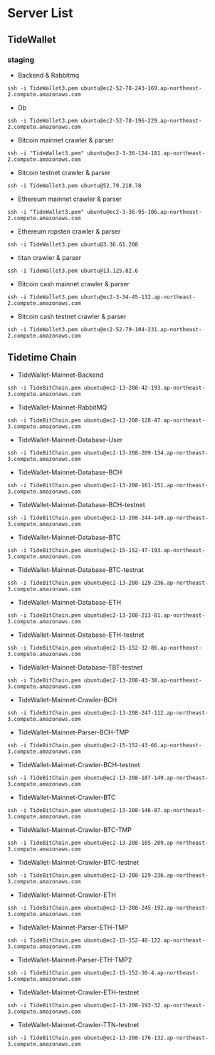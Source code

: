 # Server List
## TideWallet

### staging

- Backend & Rabbitmq
```
ssh -i TideWallet3.pem ubuntu@ec2-52-78-243-169.ap-northeast-2.compute.amazonaws.com
```

- Db
```
ssh -i TideWallet3.pem ubuntu@ec2-52-78-196-229.ap-northeast-2.compute.amazonaws.com
```

- Bitcoin mainnet crawler & parser
```
ssh -i "TideWallet3.pem" ubuntu@ec2-3-36-124-181.ap-northeast-2.compute.amazonaws.com
```

- Bitcoin testnet crawler & parser
```
ssh -i TideWallet3.pem ubuntu@52.79.218.78
```

- Ethereum mainnet crawler & parser
```
ssh -i "TideWallet3.pem" ubuntu@ec2-3-36-95-106.ap-northeast-2.compute.amazonaws.com
```

- Ethereum ropsten crawler & parser
```
ssh -i TideWallet3.pem ubuntu@3.36.61.208
```

- titan crawler & parser
```
ssh -i TideWallet3.pem ubuntu@13.125.82.6
```

- Bitcoin cash mainnet crawler & parser
```
ssh -i TideWallet3.pem ubuntu@ec2-3-34-45-132.ap-northeast-2.compute.amazonaws.com
```

- Bitcoin cash testnet crawler & parser
```
ssh -i TideWallet3.pem ubuntu@ec2-52-79-104-231.ap-northeast-2.compute.amazonaws.com
```

## Tidetime Chain

- TideWallet-Mainnet-Backend
```
ssh -i TideBitChain.pem ubuntu@ec2-13-208-42-193.ap-northeast-3.compute.amazonaws.com
```

- TideWallet-Mainnet-RabbitMQ
```
ssh -i TideBitChain.pem ubuntu@ec2-13-208-128-47.ap-northeast-3.compute.amazonaws.com
```

- TideWallet-Mainnet-Database-User
```
ssh -i TideBitChain.pem ubuntu@ec2-13-208-209-134.ap-northeast-3.compute.amazonaws.com
```

- TideWallet-Mainnet-Database-BCH
```
ssh -i TideBitChain.pem ubuntu@ec2-13-208-161-151.ap-northeast-3.compute.amazonaws.com
```

- TideWallet-Mainnet-Database-BCH-testnet
```
ssh -i TideBitChain.pem ubuntu@ec2-13-208-244-149.ap-northeast-3.compute.amazonaws.com
```

- TideWallet-Mainnet-Database-BTC
```
ssh -i TideBitChain.pem ubuntu@ec2-15-152-47-193.ap-northeast-3.compute.amazonaws.com
```

- TideWallet-Mainnet-Database-BTC-testnat
```
ssh -i TideBitChain.pem ubuntu@ec2-13-208-129-236.ap-northeast-3.compute.amazonaws.com
```

- TideWallet-Mainnet-Database-ETH
```
ssh -i TideBitChain.pem ubuntu@ec2-13-208-213-81.ap-northeast-3.compute.amazonaws.com
```

- TideWallet-Mainnet-Database-ETH-testnet
```
ssh -i TideBitChain.pem ubuntu@ec2-15-152-32-86.ap-northeast-3.compute.amazonaws.com
```

- TideWallet-Mainnet-Database-TBT-testnet
```
ssh -i TideBitChain.pem ubuntu@ec2-13-208-43-38.ap-northeast-3.compute.amazonaws.com
```

- TideWallet-Mainnet-Crawler-BCH
```
ssh -i TideBitChain.pem ubuntu@ec2-13-208-247-112.ap-northeast-3.compute.amazonaws.com
```

- TideWallet-Mainnet-Parser-BCH-TMP
```
ssh -i TideBitChain.pem ubuntu@ec2-15-152-43-66.ap-northeast-3.compute.amazonaws.com
```

- TideWallet-Mainnet-Crawler-BCH-testnet
```
ssh -i TideBitChain.pem ubuntu@ec2-13-208-187-149.ap-northeast-3.compute.amazonaws.com
```

- TideWallet-Mainnet-Crawler-BTC
```
ssh -i TideBitChain.pem ubuntu@ec2-13-208-146-87.ap-northeast-3.compute.amazonaws.com
```

- TideWallet-Mainnet-Crawler-BTC-TMP
```
ssh -i TideBitChain.pem ubuntu@ec2-13-208-105-209.ap-northeast-3.compute.amazonaws.com
```

- TideWallet-Mainnet-Crawler-BTC-testnet
```
ssh -i TideBitChain.pem ubuntu@ec2-13-208-129-236.ap-northeast-3.compute.amazonaws.com
```

- TideWallet-Mainnet-Crawler-ETH
```
ssh -i TideBitChain.pem ubuntu@ec2-13-208-245-192.ap-northeast-3.compute.amazonaws.com
```

- TideWallet-Mainnet-Parser-ETH-TMP
```
ssh -i TideBitChain.pem ubuntu@ec2-15-152-48-122.ap-northeast-3.compute.amazonaws.com
```

- TideWallet-Mainnet-Parser-ETH-TMP2
```
ssh -i TideBitChain.pem ubuntu@ec2-15-152-30-4.ap-northeast-3.compute.amazonaws.com
```

- TideWallet-Mainnet-Crawler-ETH-testnet
```
ssh -i TideBitChain.pem ubuntu@ec2-13-208-193-32.ap-northeast-3.compute.amazonaws.com
```

- TideWallet-Mainnet-Crawler-TTN-testnet
```
ssh -i TideBitChain.pem ubuntu@ec2-13-208-176-132.ap-northeast-3.compute.amazonaws.com
```
